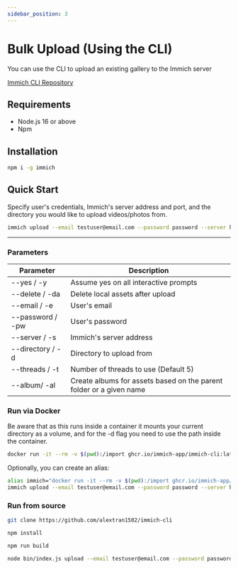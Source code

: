 ```yaml
---
sidebar_position: 3
---
```


# Bulk Upload (Using the CLI)

You can use the CLI to upload an existing gallery to the Immich server

[Immich CLI Repository](https://github.com/immich-app/CLI)


## Requirements
* Node.js 16 or above
* Npm

## Installation
```bash
npm i -g immich
```

## Quick Start
Specify user's credentials, Immich's server address and port, and the directory you would like to upload videos/photos from.

```bash
immich upload --email testuser@email.com --password password --server http://192.168.1.216:2283/api -d your/target/directory
```

---

### Parameters

| Parameter        | Description                                                         |
| ---------------- | ------------------------------------------------------------------- |
| --yes / -y       | Assume yes on all interactive prompts                               |
| --delete / -da   | Delete local assets after upload                                    |
| --email / -e     | User's email                                                        |
| --password / -pw | User's password                                                     |
| --server / -s    | Immich's server address                                             |
| --directory / -d | Directory to upload from                                            |
| --threads / -t   | Number of threads to use (Default 5)                                |
| --album/ -al     | Create albums for assets based on the parent folder or a given name |

### Run via Docker

Be aware that as this runs inside a container it mounts your current directory as a volume, and for the -d flag you need to use the path inside the container.

```bash
docker run -it --rm -v $(pwd):/import ghcr.io/immich-app/immich-cli:latest upload --email testuser@email.com --password password --server http://192.168.1.216:2283/api -d /import
```

Optionally, you can create an alias:

```bash
alias immich="docker run -it --rm -v $(pwd):/import ghcr.io/immich-app/immich-cli:latest"
immich upload --email testuser@email.com --password password --server http://192.168.1.216:2283/api -d /import
```

### Run from source

```bash title="Clone Repository"
git clone https://github.com/alextran1502/immich-cli
```


```bash title="Install dependencies"
npm install
```

```bash title="Build the project"
npm run build
```

```bash title="Run the command"
node bin/index.js upload --email testuser@email.com --password password --server http://192.168.1.216:2283/api -d your/target/directory
```
